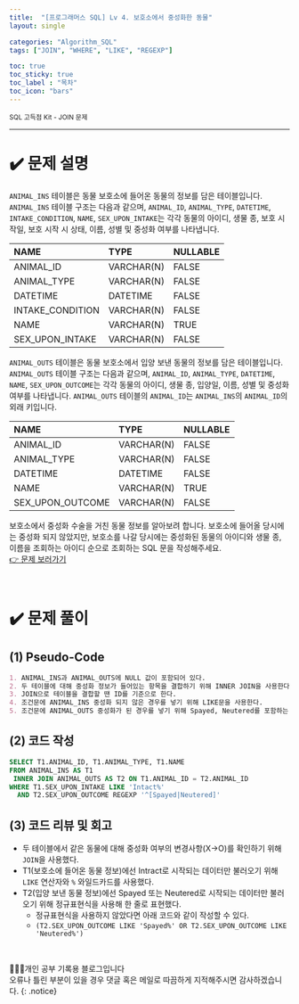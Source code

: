 ```yaml
---
title:  "[프로그래머스 SQL] Lv 4. 보호소에서 중성화한 동물"
layout: single

categories: "Algorithm_SQL"
tags: ["JOIN", "WHERE", "LIKE", "REGEXP"]

toc: true
toc_sticky: true
toc_label : "목차"
toc_icon: "bars"
---
```


<small>SQL 고득점 Kit - JOIN 문제</small>

***

# <span class="half_HL">✔️ 문제 설명</span>
```ANIMAL_INS``` 테이블은 동물 보호소에 들어온 동물의 정보를 담은 테이블입니다. ```ANIMAL_INS``` 테이블 구조는 다음과 같으며, ```ANIMAL_ID```, ```ANIMAL_TYPE```, ```DATETIME```, ```INTAKE_CONDITION```, ```NAME```, ```SEX_UPON_INTAKE```는 각각 동물의 아이디, 생물 종, 보호 시작일, 보호 시작 시 상태, 이름, 성별 및 중성화 여부를 나타냅니다.

|NAME|	TYPE|	NULLABLE|
|:---|:-----|:----------|
|ANIMAL_ID|	VARCHAR(N)|	FALSE|
|ANIMAL_TYPE|	VARCHAR(N)|	FALSE|
|DATETIME|	DATETIME|	FALSE|
|INTAKE_CONDITION|	VARCHAR(N)|	FALSE|
|NAME|	VARCHAR(N)|	TRUE|
|SEX_UPON_INTAKE|	VARCHAR(N)|	FALSE|

```ANIMAL_OUTS``` 테이블은 동물 보호소에서 입양 보낸 동물의 정보를 담은 테이블입니다. ```ANIMAL_OUTS``` 테이블 구조는 다음과 같으며, ```ANIMAL_ID```, ```ANIMAL_TYPE```, ```DATETIME```, ```NAME```, ```SEX_UPON_OUTCOME```는 각각 동물의 아이디, 생물 종, 입양일, 이름, 성별 및 중성화 여부를 나타냅니다. ```ANIMAL_OUTS``` 테이블의 ```ANIMAL_ID```는 ```ANIMAL_INS```의 ```ANIMAL_ID```의 외래 키입니다.

|NAME|	TYPE|	NULLABLE|
|:---|:-----|:----------|
|ANIMAL_ID|	VARCHAR(N)|	FALSE|
|ANIMAL_TYPE|	VARCHAR(N)|	FALSE|
|DATETIME|	DATETIME|	FALSE|
|NAME|	VARCHAR(N)|	TRUE|
|SEX_UPON_OUTCOME|	VARCHAR(N)|	FALSE|

보호소에서 중성화 수술을 거친 동물 정보를 알아보려 합니다. 보호소에 들어올 당시에는 중성화 되지 않았지만, 보호소를 나갈 당시에는 중성화된 동물의 아이디와 생물 종, 이름을 조회하는 아이디 순으로 조회하는 SQL 문을 작성해주세요.
<br>[👉 문제 보러가기](https://school.programmers.co.kr/learn/courses/30/lessons/59045)

<br>

# <span class="half_HL">✔️ 문제 풀이</span>
## (1) Pseudo-Code
```markdown
1. ANIMAL_INS과 ANIMAL_OUTS에 NULL 값이 포함되어 있다.
2. 두 테이블에 대해 중성화 정보가 들어있는 항목을 결합하기 위해 INNER JOIN을 사용한다.
3. JOIN으로 테이블을 결합할 땐 ID를 기준으로 한다.
4. 조건문에 ANIMAL_INS 중성화 되지 않은 경우를 넣기 위해 LIKE문을 사용한다.
5. 조건문에 ANIMAL_OUTS 중성화가 된 경우를 넣기 위해 Spayed, Neutered를 포함하는 정규표현식을 작성한다.
```

## (2) 코드 작성
```sql
SELECT T1.ANIMAL_ID, T1.ANIMAL_TYPE, T1.NAME
FROM ANIMAL_INS AS T1
 INNER JOIN ANIMAL_OUTS AS T2 ON T1.ANIMAL_ID = T2.ANIMAL_ID
WHERE T1.SEX_UPON_INTAKE LIKE 'Intact%'
  AND T2.SEX_UPON_OUTCOME REGEXP '^[Spayed|Neutered]'
```

## (3) 코드 리뷰 및 회고
- 두 테이블에서 같은 동물에 대해 중성화 여부의 변경사항(X->O)를 확인하기 위해 ```JOIN```을 사용했다.
- T1(보호소에 들어온 동물 정보)에선 Intract로 시작되는 데이터만 불러오기 위해 ```LIKE``` 연산자와 ```%``` 와일드카드를 사용했다.
- T2(입양 보낸 동물 정보)에선 Spayed 또는 Neutered로 시작되는 데이터만 불러오기 위해 정규표현식을 사용해 한 줄로 표현했다.
  - 정규표현식을 사용하지 않았다면 아래 코드와 같이 작성할 수 있다.
  - ```(T2.SEX_UPON_OUTCOME LIKE 'Spayed%' OR T2.SEX_UPON_OUTCOME LIKE 'Neutered%')```

<br>

👩🏻‍💻개인 공부 기록용 블로그입니다
<br>오류나 틀린 부분이 있을 경우 댓글 혹은 메일로 따끔하게 지적해주시면 감사하겠습니다.
{: .notice}
